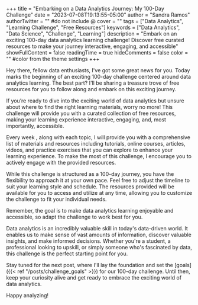 +++
title = "Embarking on a Data Analytics Journey: My 100-Day Challenge"
date = "2023-07-08T19:13:55-05:00"
author = "Sandra Ramos"
authorTwitter = "" #do not include @
cover = ""
tags = ["Data Analytics", "Learning Challenge", "Free Resources"]
keywords = ["Data Analytics", "Data Science", "Challenge", "Learning"]
description = "Embark on an exciting 100-day data analytics learning challenge! Discover free curated resources to make your journey interactive, engaging, and accessible" 
showFullContent = false
readingTime = true
hideComments = false
color = "" #color from the theme settings
+++

Hey there, fellow data enthusiasts, I've got some great news for you. Today marks the beginning of an exciting 100-day challenge centered around data analytics learning. The best part? I'll be sharing a treasure trove of free resources for you to follow along and embark on this exciting journey.

If you’re ready to dive into the exciting world of data analytics but unsure about where to find the right learning materials, worry no more! This challenge will provide you with a curated collection of free resources, making your learning experience interactive, engaging, and, most importantly, accessible. 

Every week , along with each topic, I will provide you with a comprehensive list of materials and resources including tutorials, online courses, articles, videos, and practice exercises that you can explore to enhance your learning experience. To make the most of this challenge, I encourage you to actively engage with the provided resources. 

While this challenge is structured as a 100-day journey, you have the flexibility to approach it at your own pace. Feel free to adjust the timeline to suit your learning style and schedule. The resources provided will be available for you to access and utilize at any time, allowing you to customize the challenge to fit your individual needs. 

Remember, the goal is to make data analytics learning enjoyable and accessible, so adapt the challenge to work best for you.

Data analytics is an incredibly valuable skill in today's data-driven world. It enables us to make sense of vast amounts of information, discover valuable insights, and make informed decisions. Whether you're a student, a professional looking to upskill, or simply someone who's fascinated by data, this challenge is the perfect starting point for you.

Stay tuned for the next post, where I'll lay the foundation and set the [goals]({{< ref "/posts/challenge_goals" >}}) for our 100-day challenge. Until then, keep your curiosity alive and get ready to embrace the exciting world of data analytics. 

Happy analyzing!




